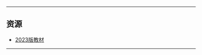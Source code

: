 <!--
## 课程总览  
- 难度评分 Nan / 10 （0 份）  
- 实用评分 不做评分 / 10  
-->

---

## 资源  
- [2023版教材](https://lz.qaiu.top/parser?url=https://cqu-openlib.lanzouh.com/isAz31upijed)  

---

<!--
## 教师们  
- #### 李扬  
    - 内容评分 7/10 （1 份）  
    - 分数评分 8/10 （1 份）  
    - 对该老师的评价：  
        `
        讲课在非常努力表现得风趣，讲得内容一般，会主动提问学生，上课打卡方式刁钻（与当前PPT合影并发到课堂群中，可能还会有创新），给分还行
        ` @ Kirisame Hg  
- #### 杨林  
    - 内容评分 8/10 （1 份）  
    - 分数评分 1/10 （1 份）  
    - 对该老师的评价：  
        `
        讲得可以，打分很不好。
        `  
-->